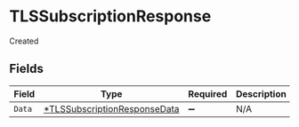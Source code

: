 # TLSSubscriptionResponse

Created


## Fields

| Field                                                                              | Type                                                                               | Required                                                                           | Description                                                                        |
| ---------------------------------------------------------------------------------- | ---------------------------------------------------------------------------------- | ---------------------------------------------------------------------------------- | ---------------------------------------------------------------------------------- |
| `Data`                                                                             | [*TLSSubscriptionResponseData](../../models/shared/tlssubscriptionresponsedata.md) | :heavy_minus_sign:                                                                 | N/A                                                                                |
